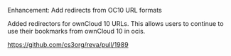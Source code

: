 Enhancement: Add redirects from OC10 URL formats

Added redirectors for ownCloud 10 URLs. This allows users to continue to use their bookmarks from ownCloud 10 in ocis.

https://github.com/cs3org/reva/pull/1989
